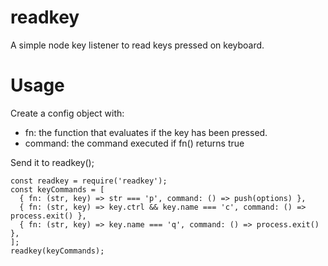 # readkey

A simple node key listener to read keys pressed on keyboard.

# Usage

Create a config object with:
- fn: the function that evaluates if the key has been pressed.
- command: the command executed if fn() returns true

Send it to readkey();

```
const readkey = require('readkey');
const keyCommands = [
  { fn: (str, key) => str === 'p', command: () => push(options) },
  { fn: (str, key) => key.ctrl && key.name === 'c', command: () => process.exit() },
  { fn: (str, key) => key.name === 'q', command: () => process.exit() },
];
readkey(keyCommands);
```

